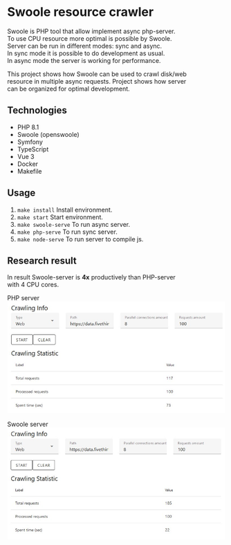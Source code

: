 # Swoole resource crawler

Swoole is PHP tool that allow implement async php-server.  
To use CPU resource more optimal is possible by Swoole.  
Server can be run in different modes: sync and async.  
In sync mode it is possible to do development as usual.  
In async mode the server is working for performance.

This project shows how Swoole can be used to crawl disk/web  
resource in multiple async requests. Project shows how server  
can be organized for optimal development.

## Technologies

- PHP 8.1
- Swoole (openswoole)
- Symfony
- TypeScript
- Vue 3
- Docker
- Makefile

## Usage

1. `make install` Install environment.
2. `make start` Start environment.
3. `make swoole-serve` To run async server.
4. `make php-serve` To run sync server.
5. `make node-serve` To run server to compile js.

## Research result

In result Swoole-server is **4x** productively than PHP-server  
with 4 CPU cores.  

PHP server  
<img src="https://github.com/andrew-svirin/resource-crawler-swoole/blob/main/docs/experiment_results/php-experiment.jpg" width="800">

Swoole server  
<img src="https://github.com/andrew-svirin/resource-crawler-swoole/blob/main/docs/experiment_results/swoole-experiment.jpg" width="800">
